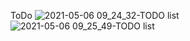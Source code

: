 
ToDo
![2021-05-06 09_24_32-TODO list](https://user-images.githubusercontent.com/62620334/117251931-f7eab100-ae4d-11eb-9b61-2ee6f75fc60d.png)
![2021-05-06 09_25_49-TODO list](https://user-images.githubusercontent.com/62620334/117252011-13ee5280-ae4e-11eb-8a7e-0fdf454cb163.png)


